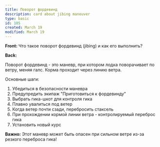 ```yaml
---
title: Поворот фордевинд
description: card about jibing maneuver
type: basic
id: 105
created: March 19
modified: March 19
---
```


**Front:**
Что такое поворот фордевинд (jibing) и как его выполнить?

**Back:**
<p>Поворот фордевинд - это маневр, при котором лодка поворачивает по ветру, меняя галс. Корма проходит через линию ветра.</p>

<p>Основные шаги:</p>
<ol>
  <li>Убедиться в безопасности маневра</li>
  <li>Предупредить экипаж "Приготовиться к фордевинду"</li>
  <li>Выбрать гика-шкот для контроля гика</li>
  <li>Плавно увалиться под ветер</li>
  <li>Когда ветер почти сзади, перебросить стаксель</li>
  <li>При прохождении кормой линии ветра - контролируемый переброс гика</li>
  <li>Установить новый курс</li>
</ol>

<p><strong>Важно:</strong> Этот маневр может быть опасен при сильном ветре из-за резкого переброса гика!</p>